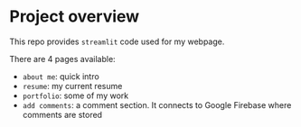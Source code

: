 # Project overview

This repo provides `streamlit` code used for my webpage.

There are 4 pages available:

- `about me`: quick intro
- `resume`: my current resume
- `portfolio`: some of my work
- `add comments`: a comment section. It connects to Google Firebase where comments are stored
